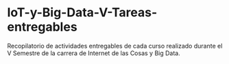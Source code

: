 # IoT-y-Big-Data-V-Tareas-entregables
Recopilatorio de actividades entregables de cada curso realizado durante el V Semestre de la carrera de Internet de las Cosas y Big Data.

